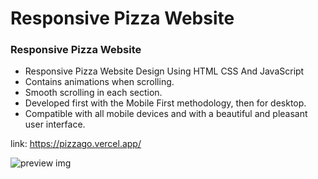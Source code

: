 # Responsive Pizza Website
### Responsive Pizza Website

- Responsive Pizza Website Design Using HTML CSS And JavaScript
- Contains animations when scrolling.
- Smooth scrolling in each section.
- Developed first with the Mobile First methodology, then for desktop.
- Compatible with all mobile devices and with a beautiful and pleasant user interface.

link: https://pizzago.vercel.app/

![preview img](/preview.png)
